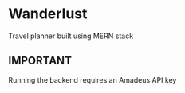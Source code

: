 # Wanderlust
Travel planner built using MERN stack

## IMPORTANT
Running the backend requires an Amadeus API key
